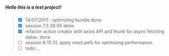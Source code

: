 ##### Hello this is a test project! 

>- [x] 14/07/2017 : optimizing bundle done
>- [x] session 7.3 28:05 done
>- [x] refactor action creator with axios API and thunk for async fetching datas. done
>- [ ] session 8 15:31, apply react pefs for optimizing performance.
>- [ ] todo:...
